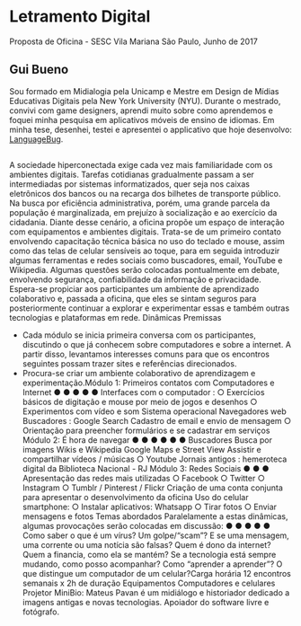 # Letramento Digital

Proposta de Oficina - SESC Vila Mariana
São Paulo, Junho de 2017

## Gui Bueno

Sou formado em Midialogia pela Unicamp e Mestre em Design de Mídias Educativas Digitais pela New York University (NYU). Durante o mestrado, convivi com game designers, aprendi muito sobre como aprendemos e foquei minha pesquisa em aplicativos móveis de ensino de idiomas. Em minha tese, desenhei, testei e apresentei o applicativo que hoje desenvolvo: [LanguageBug](http://languagebug.org/).

##

A sociedade hiperconectada exige cada vez mais familiaridade com os ambientes digitais.
Tarefas cotidianas gradualmente passam a ser intermediadas por sistemas informatizados,
quer seja nos caixas eletrônicos dos bancos ou na recarga dos bilhetes de transporte público.
Na busca por eficiência administrativa, porém, uma grande parcela da população é
marginalizada, em prejuízo à socialização e ao exercício da cidadania.
Diante desse cenário, a oficina propõe um espaço de interação com equipamentos e ambientes
digitais. Trata-se de um primeiro contato envolvendo capacitação técnica básica no uso do
teclado e mouse, assim como das telas de celular sensíveis ao toque, para em seguida
introduzir algumas ferramentas e redes sociais como buscadores, email, YouTube e Wikipedia.
Algumas questões serão colocadas pontualmente em debate, envolvendo segurança,
confiabilidade da informação e privacidade. Espera-se propiciar aos participantes um ambiente
de aprendizado colaborativo e, passada a oficina, que eles se sintam seguros para
posteriormente continuar a explorar e experimentar essas e também outras tecnologias e
plataformas em rede.
Dinâmicas
Premissas
- Cada módulo se inicia primeira conversa com os participantes, discutindo o que já
conhecem sobre computadores e sobre a internet. A partir disso, levantamos interesses
comuns para que os encontros seguintes possam trazer sites e referências
direcionados.
- Procura-se criar um ambiente colaborativo de aprendizagem e experimentação.Módulo 1: Primeiros contatos com Computadores e Internet
●
●
●
●
●
Interfaces com o computador :
○ Exercícios básicos de digitação e mouse por meio de jogos e desenhos
○ Experimentos com vídeo e som
Sistema operacional
Navegadores web
Buscadores : Google Search
Cadastro de email e envio de mensagem
○ Orientação para preencher formulários e se cadastrar em serviços
Módulo 2: É hora de navegar
●
●
●
●
●
●
Buscadores
Busca por imagens
Wikis e Wikipedia
Google Maps e Street View
Assistir e compartilhar vídeos / músicas
○ Youtube
Jornais antigos : hemeroteca digital da Biblioteca Nacional - RJ
Módulo 3: Redes Sociais
●
●
●
Apresentação das redes mais utilizadas
○ Facebook
○ Twitter
○ Instagram
○ Tumblr / Pinterest / Flickr
Criação de uma conta conjunta para apresentar o desenvolvimento da oficina
Uso do celular smartphone:
○ Instalar aplicativos: Whatsapp
○ Tirar fotos
○ Enviar mensagens e fotos
Temas abordados
Paralelamente a estas dinâmicas, algumas provocações serão colocadas em discussão:
●
●
●
●
●
Como saber o que é um vírus? Um golpe/“scam”?
E se uma mensagem, uma corrente ou uma notícia são falsas?
Quem é dono da internet? Quem a financia, como ela se mantém?
Se a tecnologia está sempre mudando, como posso acompanhar? Como “aprender a
aprender”?
O que distingue um computador de um celular?Carga horária
12 encontros semanais x 2h de duração
Equipamentos
Computadores e celulares
Projetor
MiniBio:
Mateus Pavan é um midiálogo e historiador dedicado a imagens antigas e novas tecnologias.
Apoiador do software livre e fotógrafo.